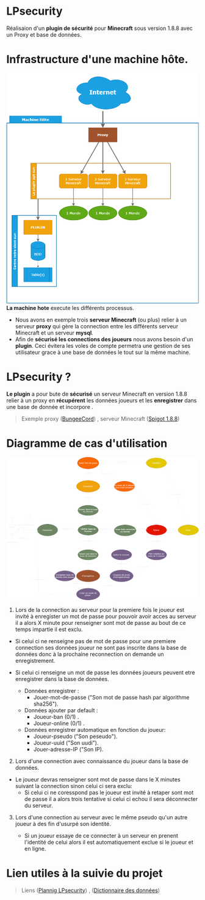 # LPsecurity 
Réalisaion d'un **plugin de sécurité** pour **Minecraft** sous version 1.8.8 avec un Proxy et base de données.


# Infrastructure d'une machine hôte.

![Diagramme de l'infrastructure hôte](doc/DiagInfrastructure.drawio.png)
**La machine hote** execute les différents processus. 
- Nous avons en exemple trois **serveur Minecraft** (ou plus) relier à un serveur **proxy** qui gère la connection entre les différents serveur Minecraft et  un serveur **mysql**.
- Afin de **sécurisé les connections des joueurs** nous avons besoin d'un **plugin**. Ceci évitera les voles de compte permetra une gestion de ses utilisateur grace à une base de données le tout sur la même machine.

# LPsecurity ?

**Le plugin** a pour bute de **sécurisé** un serveur Minecraft en version 1.8.8 relier à un proxy en **récupérent** les données joueurs et les **enregistrer** dans une base de donnée et incorpore .
> Exemple proxy ([BungeeCord](https://www.spigotmc.org/wiki/bungeecord/))
, serveur Minecraft ([Spigot 1.8.8](https://www.spigotmc.org))

 

# Diagramme de cas d'utilisation

![Diagramme de cas d'utilisation](doc/DiagCasUtilisation.drawio.png)


1. Lors de la connection au serveur pour la premiere fois le joueur est invité à enregister un mot de passe pour pouvoir avoir acces au serveur il a alors X minute pour renseigner sont mot de passe au bout de ce temps impartie il est exclu.

- Si celui ci ne renseigne pas de mot de passe pour une premiere connection ses données joueur ne sont pas inscrite dans la base de données donc à la prochaine reconnection on demande un enregistrement.

- Si celui ci renseigne un mot de passe les données joueurs peuvent etre enregistrer dans la base de données.
	- Données enregistrer : 
		-  	Jouer-mot-de-passe ("Son mot de passe hash par algorithme sha256").
	- Données ajouter par default :
		- 	Joueur-ban (0/1) .
		- 	Joueur-online (0/1) . 
	- Données enregistrer automatique en fonction du joueur:
		-	Joueur-pseudo ("Son peseudo").
		-   Joueur-uuid ("Son uudi").
		- 	Jouer-adresse-IP ("Son IP).

2. Lors d'une connection avec connaissance du joueur dans la base de données.

- Le joueur devras renseigner sont mot de passe dans le X minutes suivant la connection sinon celui ci sera exclu:
	- Si celui ci ne coresspond pas le joueur est invité à retaper sont mot de passe il a alors trois tentative si celui ci echou il sera déconnecter du serveur.

3. Lors d'une connection au serveur avec le même pseudo qu'un autre joueur à des fin d'usurpé son identité.

	- Si un joueur essaye de ce connecter à un serveur en prenent l'identité de celui alors il est automatiquement exclue si le joueur et en ligne.



# Lien utiles à la suivie du projet

> Liens ([Plannig LPsecurity](https://docs.google.com/spreadsheets/d/1M6eF-qHVqqDWeEFvFPF7m3PK6LDU6fDgVOAws3adxWI/edit?usp=sharing))
, ([Dictionnaire des données](https://docs.google.com/spreadsheets/d/100Dfm-IlbA1CwI49hHGxUlPoba_JcX5GFmZyjgF3IZk/edit?usp=sharing))